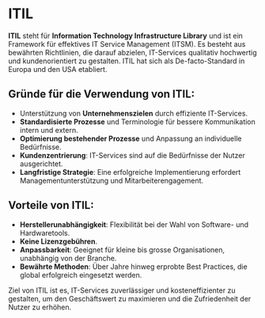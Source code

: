 # ITIL

**ITIL** steht für **Information Technology Infrastructure Library** und ist ein Framework für effektives IT Service Management (ITSM). Es besteht aus bewährten Richtlinien, die darauf abzielen, IT-Services qualitativ hochwertig und kundenorientiert zu gestalten. ITIL hat sich als De-facto-Standard in Europa und den USA etabliert.

## Gründe für die Verwendung von ITIL:
- Unterstützung von **Unternehmenszielen** durch effiziente IT-Services.
- **Standardisierte Prozesse** und Terminologie für bessere Kommunikation intern und extern.
- **Optimierung bestehender Prozesse** und Anpassung an individuelle Bedürfnisse.
- **Kundenzentrierung**: IT-Services sind auf die Bedürfnisse der Nutzer ausgerichtet.
- **Langfristige Strategie**: Eine erfolgreiche Implementierung erfordert Managementunterstützung und Mitarbeiterengagement.

## Vorteile von ITIL:
- **Herstellerunabhängigkeit**: Flexibilität bei der Wahl von Software- und Hardwaretools.
- **Keine Lizenzgebühren**.
- **Anpassbarkeit**: Geeignet für kleine bis grosse Organisationen, unabhängig von der Branche.
- **Bewährte Methoden**: Über Jahre hinweg erprobte Best Practices, die global erfolgreich eingesetzt werden.

Ziel von ITIL ist es, IT-Services zuverlässiger und kosteneffizienter zu gestalten, um den Geschäftswert zu maximieren und die Zufriedenheit der Nutzer zu erhöhen.